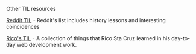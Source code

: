 Other TIL resources

[Reddit TIL](http://reddit.com/r/todayilearned) - Reddit's list includes history lessons and interesting coincidences

[Rico's TIL](http://ricostacruz.com/til/) - A collection of things  that Rico Sta Cruz learned in his day-to-day web development work.

